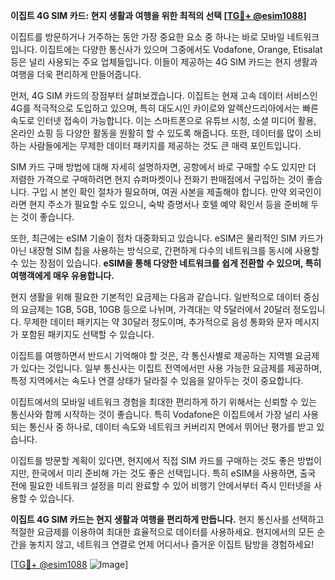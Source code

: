 **이집트 4G SIM 카드: 현지 생활과 여행을 위한 최적의 선택 [[TG💪+ @esim1088](https://t.me/s/esim1088)]**

이집트를 방문하거나 거주하는 동안 가장 중요한 요소 중 하나는 바로 모바일 네트워크입니다. 이집트에는 다양한 통신사가 있으며 그중에서도 Vodafone, Orange, Etisalat 등은 널리 사용되는 주요 업체들입니다. 이들이 제공하는 4G SIM 카드는 현지 생활과 여행을 더욱 편리하게 만들어줍니다.

먼저, 4G SIM 카드의 장점부터 살펴보겠습니다. 이집트는 현재 고속 데이터 서비스인 4G를 적극적으로 도입하고 있으며, 특히 대도시인 카이로와 알렉산드리아에서는 빠른 속도로 인터넷 접속이 가능합니다. 이는 스마트폰으로 유튜브 시청, 소셜 미디어 활용, 온라인 쇼핑 등 다양한 활동을 원활히 할 수 있도록 해줍니다. 또한, 데이터를 많이 소비하는 사람들에게는 무제한 데이터 패키지를 제공하는 것도 큰 매력 포인트입니다.

SIM 카드 구매 방법에 대해 자세히 설명하자면, 공항에서 바로 구매할 수도 있지만 더 저렴한 가격으로 구매하려면 현지 슈퍼마켓이나 전화기 판매점에서 구입하는 것이 좋습니다. 구입 시 본인 확인 절차가 필요하며, 여권 사본을 제출해야 합니다. 만약 외국인이라면 현지 주소가 필요할 수도 있으니, 숙박 증명서나 호텔 예약 확인서 등을 준비해 두는 것이 좋습니다.

또한, 최근에는 eSIM 기술이 점차 대중화되고 있습니다. eSIM은 물리적인 SIM 카드가 아닌 내장형 SIM 칩을 사용하는 방식으로, 간편하게 다수의 네트워크를 동시에 사용할 수 있는 장점이 있습니다. **eSIM을 통해 다양한 네트워크를 쉽게 전환할 수 있으며, 특히 여행객에게 매우 유용합니다.**

현지 생활을 위해 필요한 기본적인 요금제는 다음과 같습니다. 일반적으로 데이터 중심의 요금제는 1GB, 5GB, 10GB 등으로 나뉘며, 가격대는 약 5달러에서 20달러 정도입니다. 무제한 데이터 패키지는 약 30달러 정도이며, 추가적으로 음성 통화와 문자 메시지가 포함된 패키지도 선택할 수 있습니다.

이집트를 여행하면서 반드시 기억해야 할 것은, 각 통신사별로 제공하는 지역별 요금제가 있다는 것입니다. 일부 통신사는 이집트 전역에서만 사용 가능한 요금제를 제공하며, 특정 지역에서는 속도나 연결 상태가 달라질 수 있음을 알아두는 것이 중요합니다.

이집트에서의 모바일 네트워크 경험을 최대한 편리하게 하기 위해서는 신뢰할 수 있는 통신사와 함께 시작하는 것이 좋습니다. 특히 Vodafone은 이집트에서 가장 널리 사용되는 통신사 중 하나로, 데이터 속도와 네트워크 커버리지 면에서 뛰어난 평가를 받고 있습니다.

이집트를 방문할 계획이 있다면, 현지에서 직접 SIM 카드를 구매하는 것도 좋은 방법이지만, 한국에서 미리 준비해 가는 것도 좋은 선택입니다. 특히 eSIM을 사용하면, 출국 전에 필요한 네트워크 설정을 미리 완료할 수 있어 비행기 안에서부터 즉시 인터넷을 사용할 수 있습니다.

**이집트 4G SIM 카드는 현지 생활과 여행을 편리하게 만듭니다.** 현지 통신사를 선택하고 적절한 요금제를 이용하여 최대한 효율적으로 데이터를 사용하세요. 현지에서의 모든 순간을 놓치지 않고, 네트워크 연결로 언제 어디서나 즐거운 이집트 탐방을 경험하세요!

[[TG💪+ @esim1088](https://t.me/s/esim1088) ![Image](https://i.postimg.cc/Y0z9fWf4/image.png)]